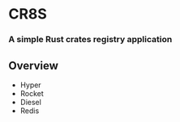 # CR8S

### A simple Rust crates registry application

## Overview

* Hyper
* Rocket
* Diesel
* Redis


